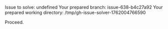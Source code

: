 Issue to solve: undefined
Your prepared branch: issue-638-b4c27a92
Your prepared working directory: /tmp/gh-issue-solver-1762004766590

Proceed.